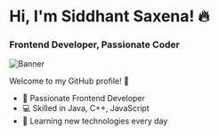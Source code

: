 # Hi, I'm Siddhant Saxena! 🔥
### Frontend Developer, Passionate Coder

![Banner](<img src="https://i.giphy.com/media/v1.Y2lkPTc5MGI3NjExc2N1MXd5bmZyYWZoejVuaGI3eGJhbGd3enhhM24yMjh0czZ1ZG1mZSZlcD12MV9pbnRlcm5hbF9naWZfYnlfaWQmY3Q9Zw/26tn33aiTi1jkl6H6/giphy.gif" alt="Banner" width="800" height="auto">)


Welcome to my GitHub profile! 🚀

- 🌟 Passionate Frontend Developer
- 💻 Skilled in Java, C++, JavaScript
- 🌱 Learning new technologies every day

<!--
**siddhantsaxena45/siddhantsaxena45** is a ✨ _special_ ✨ repository because its `README.md` (this file) appears on your GitHub profile.

Here are some ideas to get you started:

- 🔭 I’m currently working on ...
- 🌱 I’m currently learning ...
- 👯 I’m looking to collaborate on ...
- 🤔 I’m looking for help with ...
- 💬 Ask me about ...
- 📫 How to reach me: ...
- 😄 Pronouns: ...
- ⚡ Fun fact: ...
-->
